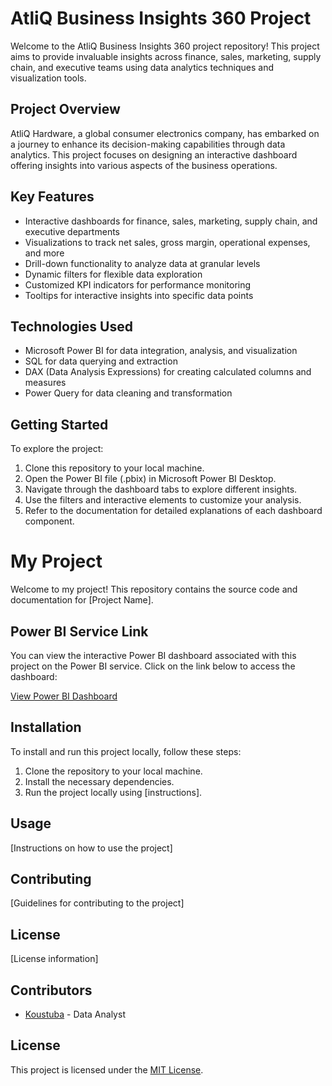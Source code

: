 # AtliQ Business Insights 360 Project

Welcome to the AtliQ Business Insights 360 project repository! This project aims to provide invaluable insights across finance, sales, marketing, supply chain, and executive teams using data analytics techniques and visualization tools.

## Project Overview

AtliQ Hardware, a global consumer electronics company, has embarked on a journey to enhance its decision-making capabilities through data analytics. This project focuses on designing an interactive dashboard offering insights into various aspects of the business operations.

## Key Features

- Interactive dashboards for finance, sales, marketing, supply chain, and executive departments
- Visualizations to track net sales, gross margin, operational expenses, and more
- Drill-down functionality to analyze data at granular levels
- Dynamic filters for flexible data exploration
- Customized KPI indicators for performance monitoring
- Tooltips for interactive insights into specific data points

## Technologies Used

- Microsoft Power BI for data integration, analysis, and visualization
- SQL for data querying and extraction
- DAX (Data Analysis Expressions) for creating calculated columns and measures
- Power Query for data cleaning and transformation

## Getting Started

To explore the project:

1. Clone this repository to your local machine.
2. Open the Power BI file (.pbix) in Microsoft Power BI Desktop.
3. Navigate through the dashboard tabs to explore different insights.
4. Use the filters and interactive elements to customize your analysis.
5. Refer to the documentation for detailed explanations of each dashboard component.

# My Project

Welcome to my project! This repository contains the source code and documentation for [Project Name].

## Power BI Service Link

You can view the interactive Power BI dashboard associated with this project on the Power BI service. Click on the link below to access the dashboard:

[View Power BI Dashboard]([https://app.powerbi.com/groups/{group_id}/reports/{report_id}/](https://app.powerbi.com/view?r=eyJrIjoiMTJiYWYyNmQtZGYzYy00ZTFjLWI0ZTktMDhhNmU2MjczNzNlIiwidCI6ImM2ZTU0OWIzLTVmNDUtNDAzMi1hYWU5LWQ0MjQ0ZGM1YjJjNCJ9))


## Installation

To install and run this project locally, follow these steps:

1. Clone the repository to your local machine.
2. Install the necessary dependencies.
3. Run the project locally using [instructions].

## Usage

[Instructions on how to use the project]

## Contributing

[Guidelines for contributing to the project]

## License

[License information]


## Contributors

- [Koustuba](https://github.com/koustuba-84) - Data Analyst

## License

This project is licensed under the [MIT License](LICENSE).
